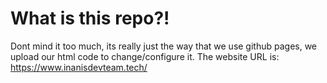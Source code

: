 # What is this repo?!
Dont mind it too much, its really just the way that we use github pages, we upload our html code to change/configure it. The website URL is: https://www.inanisdevteam.tech/

